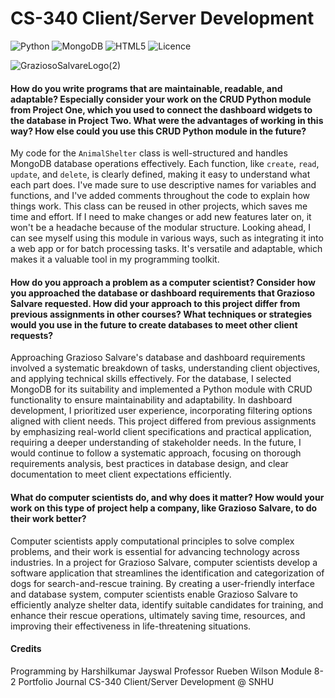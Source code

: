 
#  **CS-340 Client/Server Development**

![Python](https://img.shields.io/badge/python-3670A0?style=for-the-badge&logo=python&logoColor=ffdd54) ![MongoDB](https://img.shields.io/badge/MongoDB-%234ea94b.svg?style=for-the-badge&logo=mongodb&logoColor=white) ![HTML5](https://img.shields.io/badge/html5-%23E34F26.svg?style=for-the-badge&logo=html5&logoColor=white) ![Licence](https://img.shields.io/github/license/Ileriayo/markdown-badges?style=for-the-badge)

![GraziosoSalvareLogo(2)](https://github.com/harshilkumar-jayswal/CS340/assets/87956398/d6a166c6-3665-4a1c-9f4e-7003269cae59)

#### How do you write programs that are maintainable, readable, and adaptable? Especially consider your work on the CRUD Python module from Project One, which you used to connect the dashboard widgets to the database in Project Two. What were the advantages of working in this way? How else could you use this CRUD Python module in the future?
My code for the `AnimalShelter` class is well-structured and handles MongoDB database operations effectively. Each function, like `create`, `read`, `update`, and `delete`, is clearly defined, making it easy to understand what each part does. I've made sure to use descriptive names for variables and functions, and I've added comments throughout the code to explain how things work. This class can be reused in other projects, which saves me time and effort. If I need to make changes or add new features later on, it won't be a headache because of the modular structure. Looking ahead, I can see myself using this module in various ways, such as integrating it into a web app or for batch processing tasks. It's versatile and adaptable, which makes it a valuable tool in my programming toolkit. 



#### How do you approach a problem as a computer scientist? Consider how you approached the database or dashboard requirements that Grazioso Salvare requested. How did your approach to this project differ from previous assignments in other courses? What techniques or strategies would you use in the future to create databases to meet other client requests?
Approaching Grazioso Salvare's database and dashboard requirements involved a systematic breakdown of tasks, understanding client objectives, and applying technical skills effectively. For the database, I selected MongoDB for its suitability and implemented a Python module with CRUD functionality to ensure maintainability and adaptability. In dashboard development, I prioritized user experience, incorporating filtering options aligned with client needs. This project differed from previous assignments by emphasizing real-world client specifications and practical application, requiring a deeper understanding of stakeholder needs. In the future, I would continue to follow a systematic approach, focusing on thorough requirements analysis, best practices in database design, and clear documentation to meet client expectations efficiently.


#### What do computer scientists do, and why does it matter? How would your work on this type of project help a company, like Grazioso Salvare, to do their work better?
Computer scientists apply computational principles to solve complex problems, and their work is essential for advancing technology across industries. In a project for Grazioso Salvare, computer scientists develop a software application that streamlines the identification and categorization of dogs for search-and-rescue training. By creating a user-friendly interface and database system, computer scientists enable Grazioso Salvare to efficiently analyze shelter data, identify suitable candidates for training, and enhance their rescue operations, ultimately saving time, resources, and improving their effectiveness in life-threatening situations.
 


#### Credits
Programming by Harshilkumar Jayswal
Professor Rueben Wilson
Module 8-2 Portfolio Journal 
CS-340 Client/Server Development @ SNHU
